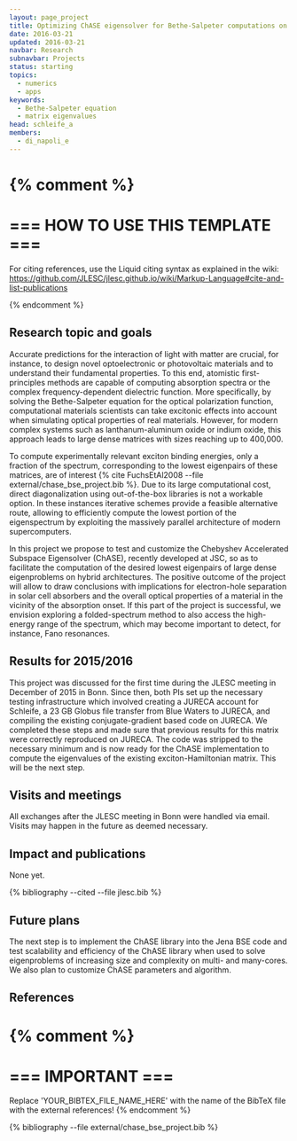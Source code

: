 ```yaml
---
layout: page_project
title: Optimizing ChASE eigensolver for Bethe-Salpeter computations on multi-GPUs
date: 2016-03-21
updated: 2016-03-21
navbar: Research
subnavbar: Projects
status: starting
topics:
  - numerics
  - apps
keywords:
  - Bethe-Salpeter equation
  - matrix eigenvalues
head: schleife_a
members:
  - di_napoli_e
---
```

{% comment %}
================================
=== HOW TO USE THIS TEMPLATE ===
================================

For citing references, use the Liquid citing syntax as explained in the wiki:
https://github.com/JLESC/jlesc.github.io/wiki/Markup-Language#cite-and-list-publications

{% endcomment %}

## Research topic and goals

Accurate predictions for the interaction of light with matter are
crucial, for instance, to design novel optoelectronic or photovoltaic
materials and to understand their fundamental properties. To this end,
atomistic first-principles methods are capable of computing absorption
spectra or the complex frequency-dependent dielectric function. More
specifically, by solving the Bethe-Salpeter equation for the optical
polarization function, computational materials scientists can take
excitonic effects into account when simulating optical properties of
real materials. However, for modern complex systems such as
lanthanum-aluminum oxide or indium oxide, this approach leads to large
dense matrices with sizes reaching up to 400,000.

To compute experimentally relevant exciton binding energies, only a
fraction of the spectrum, corresponding to the lowest eigenpairs of
these matrices, are of interest {% cite FuchsEtAl2008 --file external/chase_bse_project.bib %}. Due to its large computational
cost, direct diagonalization using out-of-the-box libraries is not a
workable option. In these instances iterative schemes provide a
feasible alternative route, allowing to efficiently compute the lowest
portion of the eigenspectrum by exploiting the massively parallel
architecture of modern supercomputers.

In this project we propose to test and customize the Chebyshev
Accelerated Subspace Eigensolver (ChASE), recently developed at JSC,
so as to facilitate the computation of the desired lowest eigenpairs
of large dense eigenproblems on hybrid architectures. The positive
outcome of the project will allow to draw conclusions with
implications for electron-hole separation in solar cell absorbers and
the overall optical properties of a material in the vicinity of the
absorption onset. If this part of the project is successful, we
envision exploring a folded-spectrum method to also access the
high-energy range of the spectrum, which may become important to
detect, for instance, Fano resonances.

## Results for 2015/2016

This project was discussed for the first time during the JLESC meeting
in December of 2015 in Bonn. Since then, both PIs set up the necessary testing
infrastructure which involved creating a JURECA account for Schleife,
a 23 GB Globus file transfer from Blue Waters to JURECA, and compiling
the existing conjugate-gradient based code on JURECA. We completed
these steps and made sure that previous results for this matrix were
correctly reproduced on JURECA. The code was stripped to the
necessary minimum and is now ready for the ChASE implementation to
compute the eigenvalues of the existing exciton-Hamiltonian
matrix. This will be the next step.

## Visits and meetings

All exchanges after the JLESC meeting in Bonn were handled via
email. Visits may happen in the future as deemed necessary.

## Impact and publications
None yet.

{% bibliography --cited --file jlesc.bib %}


## Future plans

The next step is to implement the ChASE library into the Jena BSE code
and test scalability and efficiency of the ChASE library when used to
solve eigenproblems of increasing size and complexity on multi- and
many-cores. We also plan to customize ChASE parameters and algorithm.

## References

{% comment %}
=================
=== IMPORTANT ===
=================

Replace 'YOUR_BIBTEX_FILE_NAME_HERE' with the name of the BibTeX file with the external references!
{% endcomment %}

{% bibliography --file external/chase_bse_project.bib %}
